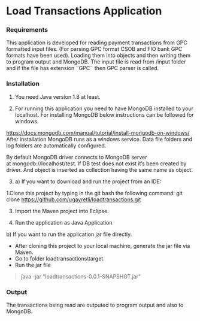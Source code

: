 # Load Transactions Application

### Requirements
This application is developed for reading payment transactions from GPC formatted input files. (For parsing GPC format CSOB and FIO bank GPC formats have been used). Loading them into objects and then writing them to program output and MongoDB.
The input file is read from /input folder and if the file has extension ¨GPC¨ then GPC parser is called.


### Installation
1. You need Java version 1.8 at least. 

2. For running this application you need to have MongoDB installed to your localhost. For installing MongoDB below instructions can be followed for windows.

https://docs.mongodb.com/manual/tutorial/install-mongodb-on-windows/ 
After installation MongoDB runs as a windows service. Data file folders and log folders are automatically configured.

By default MongoDB driver connects to MongoDB server at mongodb://localhost/test. If DB test does not exist it’s been created by driver. And object is inserted as collection having the same name as object.

3. a) If you want to download and run the project from an IDE:

1.Clone this project by typing in the git bash the following command:
git clone https://github.com/ugayretli/loadtransactions.git

3. Import the Maven project into Eclipse.

4. Run the application as Java Application


b) If you want to run the application jar file directly.

- After cloning this project to your local machine, generate the jar file via Maven.
- Go to folder loadtransactions\target.
- Run the jar file
>java -jar "loadtransactions-0.0.1-SNAPSHOT.jar"


### Output
The transactions being read are outputed to program output and also to MongoDB. 



